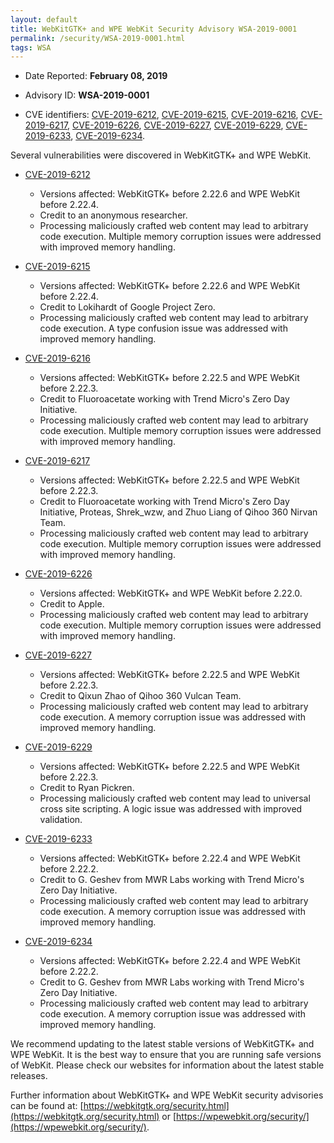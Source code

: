 ```yaml
---
layout: default
title: WebKitGTK+ and WPE WebKit Security Advisory WSA-2019-0001
permalink: /security/WSA-2019-0001.html
tags: WSA
---
```


* Date Reported: **February 08, 2019**

* Advisory ID: **WSA-2019-0001**

* CVE identifiers: [CVE-2019-6212](#CVE-2019-6212), [CVE-2019-6215](#CVE-2019-6215),
  [CVE-2019-6216](#CVE-2019-6216), [CVE-2019-6217](#CVE-2019-6217),
  [CVE-2019-6226](#CVE-2019-6226), [CVE-2019-6227](#CVE-2019-6227),
  [CVE-2019-6229](#CVE-2019-6229), [CVE-2019-6233](#CVE-2019-6233),
  [CVE-2019-6234](#CVE-2019-6234).


Several vulnerabilities were discovered in WebKitGTK+ and WPE WebKit.

* <a name="CVE-2019-6212" href="https://cve.mitre.org/cgi-bin/cvename.cgi?name=CVE-2019-6212">CVE-2019-6212</a>
  * Versions affected: WebKitGTK+ before 2.22.6 and WPE WebKit before
    2.22.4.
  * Credit to an anonymous researcher.
  * Processing maliciously crafted web content may lead to arbitrary
    code execution. Multiple memory corruption issues were addressed
    with improved memory handling.

* <a name="CVE-2019-6215" href="https://cve.mitre.org/cgi-bin/cvename.cgi?name=CVE-2019-6215">CVE-2019-6215</a>
  * Versions affected: WebKitGTK+ before 2.22.6 and WPE WebKit before
    2.22.4.
  * Credit to Lokihardt of Google Project Zero.
  * Processing maliciously crafted web content may lead to arbitrary
    code execution. A type confusion issue was addressed with improved
    memory handling.

* <a name="CVE-2019-6216" href="https://cve.mitre.org/cgi-bin/cvename.cgi?name=CVE-2019-6216">CVE-2019-6216</a>
  * Versions affected: WebKitGTK+ before 2.22.5 and WPE WebKit before
    2.22.3.
  * Credit to Fluoroacetate working with Trend Micro's Zero Day
    Initiative.
  * Processing maliciously crafted web content may lead to arbitrary
    code execution. Multiple memory corruption issues were addressed
    with improved memory handling.

* <a name="CVE-2019-6217" href="https://cve.mitre.org/cgi-bin/cvename.cgi?name=CVE-2019-6217">CVE-2019-6217</a>
  * Versions affected: WebKitGTK+ before 2.22.5 and WPE WebKit before
    2.22.3.
  * Credit to Fluoroacetate working with Trend Micro's Zero Day
    Initiative, Proteas, Shrek_wzw, and Zhuo Liang of Qihoo 360 Nirvan
    Team.
  * Processing maliciously crafted web content may lead to arbitrary
    code execution. Multiple memory corruption issues were addressed
    with improved memory handling.

* <a name="CVE-2019-6226" href="https://cve.mitre.org/cgi-bin/cvename.cgi?name=CVE-2019-6226">CVE-2019-6226</a>
  * Versions affected: WebKitGTK+ and WPE WebKit before 2.22.0.
  * Credit to Apple.
  * Processing maliciously crafted web content may lead to arbitrary
    code execution. Multiple memory corruption issues were addressed
    with improved memory handling.

* <a name="CVE-2019-6227" href="https://cve.mitre.org/cgi-bin/cvename.cgi?name=CVE-2019-6227">CVE-2019-6227</a>
  * Versions affected: WebKitGTK+ before 2.22.5 and WPE WebKit before
    2.22.3.
  * Credit to Qixun Zhao of Qihoo 360 Vulcan Team.
  * Processing maliciously crafted web content may lead to arbitrary
    code execution. A memory corruption issue was addressed with
    improved memory handling.

* <a name="CVE-2019-6229" href="https://cve.mitre.org/cgi-bin/cvename.cgi?name=CVE-2019-6229">CVE-2019-6229</a>
  * Versions affected: WebKitGTK+ before 2.22.5 and WPE WebKit before
    2.22.3.
  * Credit to Ryan Pickren.
  * Processing maliciously crafted web content may lead to universal
    cross site scripting. A logic issue was addressed with improved
    validation.

* <a name="CVE-2019-6233" href="https://cve.mitre.org/cgi-bin/cvename.cgi?name=CVE-2019-6233">CVE-2019-6233</a>
  * Versions affected: WebKitGTK+ before 2.22.4 and WPE WebKit before
    2.22.2.
  * Credit to G. Geshev from MWR Labs working with Trend Micro's Zero
    Day Initiative.
  * Processing maliciously crafted web content may lead to arbitrary
    code execution. A memory corruption issue was addressed with
    improved memory handling.

* <a name="CVE-2019-6234" href="https://cve.mitre.org/cgi-bin/cvename.cgi?name=CVE-2019-6234">CVE-2019-6234</a>
  * Versions affected: WebKitGTK+ before 2.22.4 and WPE WebKit before
    2.22.2.
  * Credit to G. Geshev from MWR Labs working with Trend Micro's Zero
    Day Initiative.
  * Processing maliciously crafted web content may lead to arbitrary
    code execution. A memory corruption issue was addressed with
    improved memory handling.


We recommend updating to the latest stable versions of WebKitGTK+ and
WPE WebKit. It is the best way to ensure that you are running safe
versions of WebKit. Please check our websites for information about the
latest stable releases.

Further information about WebKitGTK+ and WPE WebKit security advisories can be found at:
[https://webkitgtk.org/security.html](https://webkitgtk.org/security.html) or [https://wpewebkit.org/security/](https://wpewebkit.org/security/).
